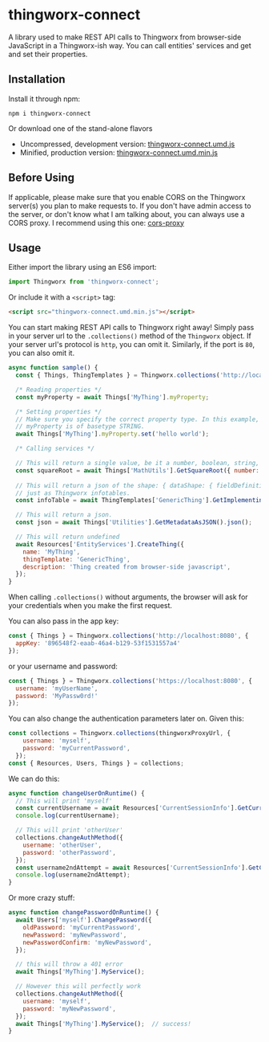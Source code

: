 # thingworx-connect
A library used to make REST API calls to Thingworx from browser-side JavaScript in a Thingworx-ish way.
You can call entities' services and get and set their properties.

## Installation

Install it through npm:
```shell
npm i thingworx-connect
```

Or download one of the stand-alone flavors

- Uncompressed, development version: [thingworx-connect.umd.js](https://unpkg.com/thingworx-connect/dist/thingworx-connect.umd.js)
- Minified, production version: [thingworx-connect.umd.min.js](https://unpkg.com/thingworx-connect/dist/thingworx-connect.umd.min.js)

## Before Using

If applicable, please make sure that you enable CORS on the Thingworx server(s) you plan to make requests to.
If you don't have admin access to the server, or don't know what I am talking about, you can always use a CORS proxy.
I recommend using this one: [cors-proxy](https://github.com/HectorRicardo/cors-proxy)

## Usage

Either import the library using an ES6 import:

```javascript
import Thingworx from 'thingworx-connect';
```

Or include it with a `<script>` tag:

```html
<script src="thingworx-connect.umd.min.js"></script>
```

You can start making REST API calls to Thingworx right away! Simply pass in your server url to the `.collections()` method of the `Thingworx` object.
If your server url's protocol is `http`, you can omit it. Similarly, if the port is `80`, you can also omit it.

```javascript
async function sample() {
  const { Things, ThingTemplates } = Thingworx.collections('http://localhost:8080');

  /* Reading properties */
  const myProperty = await Things['MyThing'].myProperty;

  /* Setting properties */
  // Make sure you specify the correct property type. In this example,
  // myProperty is of basetype STRING.
  await Things['MyThing'].myProperty.set('hello world');

  /* Calling services */

  // This will return a single value, be it a number, boolean, string, date, etc..
  const squareRoot = await Things['MathUtils'].GetSquareRoot({ number: 9 }).val();
  
  // This will return a json of the shape: { dataShape: { fieldDefinitions: {} }, rows: [] },
  // just as Thingworx infotables.
  const infoTable = await ThingTemplates['GenericThing'].GetImplementingThings().infoTable();

  // This will return a json.
  const json = await Things['Utilities'].GetMetadataAsJSON().json();

  // This will return undefined
  await Resources['EntityServices'].CreateThing({
    name: 'MyThing',
    thingTemplate: 'GenericThing',
    description: 'Thing created from browser-side javascript',
  });
}
```
When calling `.collections()` without arguments, the browser will ask for your credentials when you make the first request.

You can also pass in the app key:

```javascript
const { Things } = Thingworx.collections('http://localhost:8080', {
  appKey: '896548f2-eaab-46a4-b129-53f1531557a4'
});
```
or your username and password:

```javascript
const { Things } = Thingworx.collections('https://localhost:8080', {
  username: 'myUserName',
  password: 'MyPassw0rd!'
});
```

You can also change the authentication parameters later on. Given this:

```javascript
const collections = Thingworx.collections(thingworxProxyUrl, {
    username: 'myself',
    password: 'myCurrentPassword',
  });
const { Resources, Users, Things } = collections;
```
We can do this:

```javascript
async function changeUserOnRuntime() {
  // This will print 'myself'
  const currentUsername = await Resources['CurrentSessionInfo'].GetCurrentUser().val();
  console.log(currentUsername);

  // This will print 'otherUser'
  collections.changeAuthMethod({
    username: 'otherUser',
    password: 'otherPassword',
  });
  const username2ndAttempt = await Resources['CurrentSessionInfo'].GetCurrentUser().val();
  console.log(username2ndAttempt);
}
```

Or more crazy stuff:

```javascript
async function changePasswordOnRuntime() {
  await Users['myself'].ChangePassword({
    oldPassword: 'myCurrentPassword',
    newPassword: 'myNewPassword',
    newPasswordConfirm: 'myNewPassword',
  });

  // this will throw a 401 error
  await Things['MyThing'].MyService(); 

  // However this will perfectly work
  collections.changeAuthMethod({
    username: 'myself',
    password: 'myNewPassword',
  });
  await Things['MyThing'].MyService();  // success!
}
```
